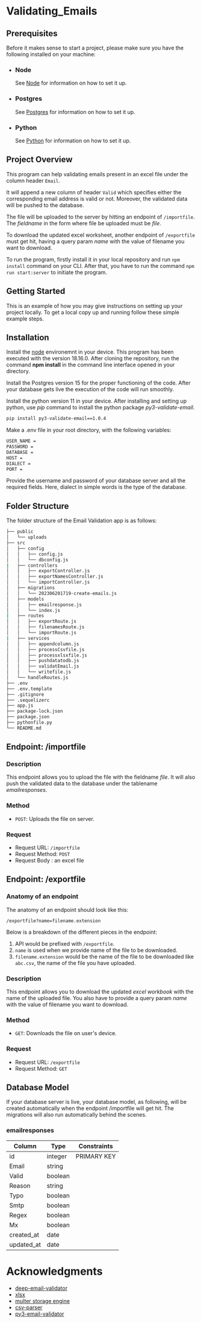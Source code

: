 # Validating_Emails

## Prerequisites

Before it makes sense to start a project, please make sure you have the following installed on your machine:

- ### Node

  See [Node](https://nodejs.org/en/download) for information on how to set it up.

- ### Postgres

  See [Postgres](https://www.postgresql.org/download/) for information on how to set it up.

- ### Python

  See [Python](https://www.python.org/downloads/) for information on how to set it up.

## Project Overview

This program can help validating emails present in an excel file under the column header `Email`.

It will append a new column of header `Valid` which specifies either the corresponding email address is valid or not.
Moreover, the validated data will be pushed to the database.

The file will be uploaded to the server by hitting an endpoint of `/importfile`. The _fieldname_ in the form where file be uploaded must be _file_.

To download the updated excel worksheet, another endpoint of `/exportfile` must get hit, having a query param _name_ with the value of filename you want to download.

To run the program, firstly install it in your local repository and run `npm install` command on your CLI. After that, you have to run the command `npm run start:server` to initiate the program.

## Getting Started

This is an example of how you may give instructions on setting up your project locally. To get a local copy up and running follow these simple example steps.

## Installation

Install the [node](https://nodejs.org/en/download) environemnt in your device. This program has been executed with the version 18.16.0. After cloning the repository, run the command **npm install** in the command line interface opened in your directory.

Install the Postgres version 15 for the proper functioning of the code. After your database gets live the execution of the code will run smoothly.

Install the python version 11 in your device. After installing and setting up python, use _pip_ command to install the python package _py3-validate-email_.

```bash
pip install py3-validate-email==1.0.4
```

Make a .env file in your root directory, with the following variables:

```bash
USER_NAME =
PASSWORD =
DATABASE =
HOST =
DIALECT =
PORT =
```

Provide the username and password of your database server and all the required fields. Here, dialect in simple words is the type of the database.

## Folder Structure

The folder structure of the Email Validation app is as follows:

```bash
├── public
│   └── uploads
├── src
│   ├── config
│   │   ├── config.js
│   │   └── dbconfig.js
|   ├── controllers
│   │   ├── exportController.js
│   │   ├── exportNamesController.js
│   │   └── importController.js
│   ├── migrations
│   │   └── 202306201719-create-emails.js
│   ├── models
│   │   ├── emailresponse.js
│   │   └── index.js
|   ├── routes
│   │   ├── exportRoute.js
│   │   ├── filenamesRoute.js
│   │   └── importRoute.js
|   ├── services
│   │   ├── appendcolumn.js
│   │   ├── processCsvfile.js
│   │   ├── processxlsxfile.js
│   │   ├── pushdatatodb.js
│   │   ├── validatEmail.js
│   │   └── writefile.js
│   └── handleRoutes.js
├── .env
├── .env.template
├── .gitignore
├── .sequelizerc
├── app.js
├── package-lock.json
├── package.json
├── pythonfile.py
└── README.md
```

## Endpoint: /importfile

### Description

This endpoint allows you to upload the file with the fieldname _file_.
It will also push the validated data to the database under the tablename _emailresponses_.

### Method

- `POST`: Uploads the file on server.

### Request

- Request URL: `/importfile`
- Request Method: `POST`
- Request Body : an excel file

## Endpoint: /exportfile

### Anatomy of an endpoint

The anatomy of an endpoint should look like this:

```
/exportfile?name=filename.extension
```

Below is a breakdown of the different pieces in the endpoint:

1. API would be prefixed with `/exportfile`.
2. `name` is used when we provide name of the file to be downloaded.
3. `filename.extension` would be the name of the file to be downloaded like `abc.csv`, the name of the file you have uploaded.

### Description

This endpoint allows you to download the updated _excel workbook_ with the name of the uploaded file. You also have to provide a query param _name_ with the value of filename you want to download.

### Method

- `GET`: Downloads the file on user's device.

### Request

- Request URL: `/exportfile`
- Request Method: `GET`

## Database Model

If your database server is live, your database model, as following, will be created automatically when the endpoint /importfile will get hit. The migrations will also run automatically behind the scenes.

### emailresponses

| Column     | Type    | Constraints |
| ---------- | ------- | ----------- |
| id         | integer | PRIMARY KEY |
| Email      | string  |             |
| Valid      | boolean |             |
| Reason     | string  |             |
| Typo       | boolean |             |
| Smtp       | boolean |             |
| Regex      | boolean |             |
| Mx         | boolean |             |
| created_at | date    |             |
| updated_at | date    |             |

# Acknowledgments

- [deep-email-validator](https://www.npmjs.com/package/deep-email-validator)
- [xlsx](https://www.npmjs.com/package/xlsx)
- [multer storage engine](https://www.npmjs.com/package/multer)
- [csv-parser](https://www.npmjs.com/package/csv-parser)
- [py3-email-validator](https://pypi.org/project/py3-validate-email/1.0.4/)
